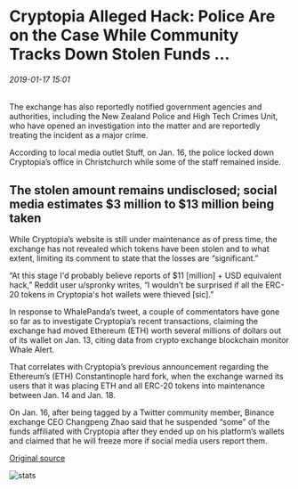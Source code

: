 # Cryptopia Alleged Hack: Police Are on the Case While Community Tracks Down Stolen Funds ...

###### 2019-01-17 15:01

The exchange has also reportedly notified government agencies and authorities, including the New Zealand Police and High Tech Crimes Unit, who have opened an investigation into the matter and are reportedly treating the incident as a major crime.

According to local media outlet Stuff, on Jan. 16, the police locked down Cryptopia’s office in Christchurch while some of the staff remained inside.

## The stolen amount remains undisclosed; social media estimates $3 million to $13 million being taken

While Cryptopia’s website is still under maintenance as of press time, the exchange has not revealed which tokens have been stolen and to what extent, limiting its comment to state that the losses are “significant.”

“At this stage I'd probably believe reports of $11 \[million\] + USD equivalent hack,” Reddit user u/spronky writes, “I wouldn't be surprised if all the ERC-20 tokens in Cryptopia's hot wallets were thieved \[sic\].”

In response to WhalePanda’s tweet, a couple of commentators have gone so far as to investigate Cryptopia’s recent transactions, claiming the exchange had moved Ethereum (ETH) worth several millions of dollars out of its wallet on Jan. 13, citing data from crypto exchange blockchain monitor Whale Alert.

That correlates with Cryptopia’s previous announcement regarding the Ethereum’s (ETH) Constantinople hard fork, when the exchange warned its users that it was placing ETH and all ERC-20 tokens into maintenance between Jan. 14 and Jan. 18.

On Jan. 16, after being tagged by a Twitter community member, Binance exchange CEO Changpeng Zhao said that he suspended “some” of the funds affiliated with Cryptopia after they ended up on his platform’s wallets and claimed that he will freeze more if social media users report them.

[Original source](https://cointelegraph.com/news/cryptopia-alleged-hack-police-are-on-the-case-while-community-tracks-down-stolen-funds)

![stats](https://c.statcounter.com/11760860/0/a89fa40b/1/ "stats")